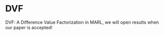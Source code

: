 # DVF
DVF: A Difference Value Factorization in MARL, we will open results when our paper is accepted!

